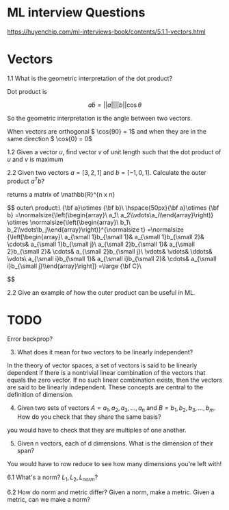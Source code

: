 # ML interview Questions

https://huyenchip.com/ml-interviews-book/contents/5.1.1-vectors.html

# Vectors 

1.1 What is the geometric interpretation of the dot product? 


Dot product is 

$$ 
a \dot b = ||a|| ||b||  \cos{\theta}
$$

So the geometric interpretation is the angle between two vectors. 

When vectors are orthogonal $ \cos{90} = 1$ and when they are in the same direction $ \cos{0} = 0$ 

1.2 Given a vector $u$, find vector $v$ of unit length such that the dot product of $u$ and $v$ is maximum


2.2 Given two vectors $a=[3,2,1]$ and $b=[−1,0,1]$. Calculate the outer product $a^{T}b$?

returns a matrix of \mathbb{R}^{n x n}

$$
outer\ product:\ {\bf a}\otimes {\bf b}\\ \hspace{50px}{\bf a}\otimes {\bf b} =\normalsize{\left(\begin{array}\\ a_1\\ a_2\\\vdots\\a_i\\\end{array}\right)} \otimes \normalsize{\left(\begin{array}\\ b_1\\ b_2\\\vdots\\b_j\\\end{array}\right)}^{\normalsize t} =\normalsize {\left[\begin{array}\\ a_{\small 1}b_{\small 1}& a_{\small 1}b_{\small 2}& \cdots& a_{\small 1}b_{\small j}\\ a_{\small 2}b_{\small 1}& a_{\small 2}b_{\small 2}& \cdots& a_{\small 2}b_{\small j}\\ \vdots& \vdots& \ddots& \vdots\\ a_{\small i}b_{\small 1}& a_{\small i}b_{\small 2}& \cdots& a_{\small i}b_{\small j}\\\end{array}\right]} =\large {\bf C}\\

$$

2.2 Give an example of how the outer product can be useful in ML.

# TODO
Error backprop? 


3. What does it mean for two vectors to be linearly independent?

In the theory of vector spaces, a set of vectors is said to be linearly dependent if there is a nontrivial linear combination of the vectors that equals the zero vector. If no such linear combination exists, then the vectors are said to be linearly independent. These concepts are central to the definition of dimension.

4. Given two sets of vectors $A=a_1,a_2,a_3,...,a_n$ and $B=b_1,b_2,b_3,...,b_m$. How do you check that they share the same basis?

you would have to check that they are multiples of one another. 

5. Given n vectors, each of d dimensions. What is the dimension of their span?

You would have to row reduce to see how many dimensions you're left with! 

6.1 What's a norm? $L_1, L_2, L_{norm}$?



6.2 How do norm and metric differ? Given a norm, make a metric. Given a metric, can we make a norm?

